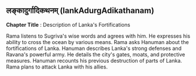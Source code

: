 ## लङ्कादुर्गादिकथनम् (lankAdurgAdikathanam)
**Chapter Title** : Description of Lanka's Fortifications

Rama listens to Sugriva's wise words and agrees with him. He expresses his ability to cross the ocean by various means. Rama asks Hanuman about the fortifications of Lanka. Hanuman describes Lanka's strong defenses and Ravana's powerful army. He details the city's gates, moats, and protective measures. Hanuman recounts his previous destruction of parts of Lanka. Rama plans to attack Lanka with his allies.